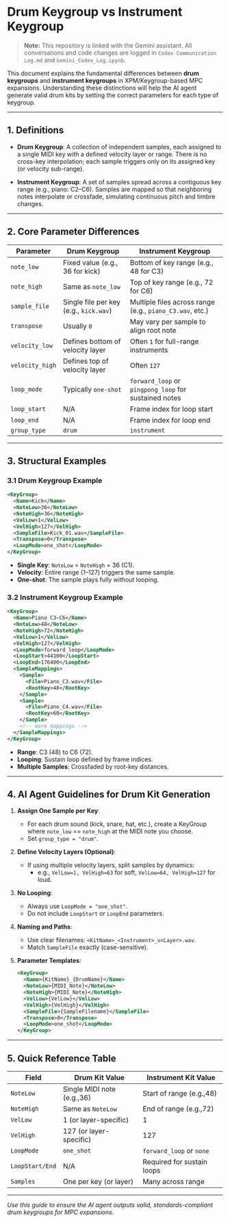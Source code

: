 # Drum Keygroup vs Instrument Keygroup
> **Note:** This repository is linked with the Gemini assistant. All conversations and code changes are logged in `Codex Communication Log.md` and `Gemini_Codex_Log.ipynb`.

This document explains the fundamental differences between **drum keygroups** and **instrument keygroups** in XPM/Keygroup-based MPC expansions. Understanding these distinctions will help the AI agent generate valid drum kits by setting the correct parameters for each type of keygroup.

---

## 1. Definitions

- **Drum Keygroup**: A collection of independent samples, each assigned to a single MIDI key with a defined velocity layer or range. There is no cross-key interpolation; each sample triggers only on its assigned key (or velocity sub-range).

- **Instrument Keygroup**: A set of samples spread across a contiguous key range (e.g., piano: C2–C6). Samples are mapped so that neighboring notes interpolate or crossfade, simulating continuous pitch and timbre changes.

---

## 2. Core Parameter Differences

| Parameter         | Drum Keygroup                                     | Instrument Keygroup                                      |
|-------------------|---------------------------------------------------|----------------------------------------------------------|
| `note_low`        | Fixed value (e.g., 36 for kick)                   | Bottom of key range (e.g., 48 for C3)                    |
| `note_high`       | Same as `note_low`                                | Top of key range (e.g., 72 for C6)                       |
| `sample_file`     | Single file per key (e.g., `kick.wav`)            | Multiple files across range (e.g., `piano_C3.wav`, etc.)|
| `transpose`       | Usually `0`                                       | May vary per sample to align root note                  |
| `velocity_low`    | Defines bottom of velocity layer                  | Often `1` for full-range instruments                     |
| `velocity_high`   | Defines top of velocity layer                     | Often `127`                                             |
| `loop_mode`       | Typically `one-shot`                              | `forward_loop` or `pingpong_loop` for sustained notes    |
| `loop_start`      | N/A                                               | Frame index for loop start                               |
| `loop_end`        | N/A                                               | Frame index for loop end                                 |
| `group_type`      | `drum`                                            | `instrument`                                            |


---

## 3. Structural Examples

### 3.1 Drum Keygroup Example

```xml
<KeyGroup>
  <Name>Kick</Name>
  <NoteLow>36</NoteLow>
  <NoteHigh>36</NoteHigh>
  <VelLow>1</VelLow>
  <VelHigh>127</VelHigh>
  <SampleFile>Kick_01.wav</SampleFile>
  <Transpose>0</Transpose>
  <LoopMode>one_shot</LoopMode>
</KeyGroup>
```

- **Single Key**: `NoteLow` = `NoteHigh` = 36 (C1).
- **Velocity**: Entire range (1–127) triggers the same sample.
- **One-shot**: The sample plays fully without looping.

### 3.2 Instrument Keygroup Example

```xml
<KeyGroup>
  <Name>Piano C3–C6</Name>
  <NoteLow>48</NoteLow>
  <NoteHigh>72</NoteHigh>
  <VelLow>1</VelLow>
  <VelHigh>127</VelHigh>
  <LoopMode>forward_loop</LoopMode>
  <LoopStart>44100</LoopStart>
  <LoopEnd>176400</LoopEnd>
  <SampleMappings>
    <Sample>
      <File>Piano_C3.wav</File>
      <RootKey>48</RootKey>
    </Sample>
    <Sample>
      <File>Piano_C4.wav</File>
      <RootKey>60</RootKey>
    </Sample>
    <!-- more mappings -->
  </SampleMappings>
</KeyGroup>
```

- **Range**: C3 (48) to C6 (72).
- **Looping**: Sustain loop defined by frame indices.
- **Multiple Samples**: Crossfaded by root-key distances.

---

## 4. AI Agent Guidelines for Drum Kit Generation

1. **Assign One Sample per Key**:
   - For each drum sound (kick, snare, hat, etc.), create a KeyGroup where `note_low` == `note_high` at the MIDI note you choose.
   - Set `group_type = "drum"`.

2. **Define Velocity Layers (Optional)**:
   - If using multiple velocity layers, split samples by dynamics:
     - e.g., `VelLow=1, VelHigh=63` for soft, `VelLow=64, VelHigh=127` for loud.

3. **No Looping**:
   - Always use `LoopMode = "one_shot"`.
   - Do not include `LoopStart` or `LoopEnd` parameters.

4. **Naming and Paths**:
   - Use clear filenames: `<KitName>_<Instrument>_v<Layer>.wav`.
   - Match `SampleFile` exactly (case-sensitive).

5. **Parameter Templates**:
   ```xml
   <KeyGroup>
     <Name>{KitName}_{DrumName}</Name>
     <NoteLow>{MIDI_Note}</NoteLow>
     <NoteHigh>{MIDI_Note}</NoteHigh>
     <VelLow>{VelLow}</VelLow>
     <VelHigh>{VelHigh}</VelHigh>
     <SampleFile>{SampleFilename}</SampleFile>
     <Transpose>0</Transpose>
     <LoopMode>one_shot</LoopMode>
   </KeyGroup>
   ```

---

## 5. Quick Reference Table

| Field          | Drum Kit Value             | Instrument Kit Value        |
|----------------|----------------------------|-----------------------------|
| `NoteLow`      | Single MIDI note (e.g.,36) | Start of range (e.g.,48)    |
| `NoteHigh`     | Same as `NoteLow`          | End of range (e.g.,72)      |
| `VelLow`       | 1 (or layer-specific)      | 1                           |
| `VelHigh`      | 127 (or layer-specific)    | 127                         |
| `LoopMode`     | `one_shot`                 | `forward_loop` or `none`    |
| `LoopStart/End`| N/A                        | Required for sustain loops  |
| `Samples`      | One per key (or layer)     | Many across range           |

---

*Use this guide to ensure the AI agent outputs valid, standards-compliant drum keygroups for MPC expansions.*

